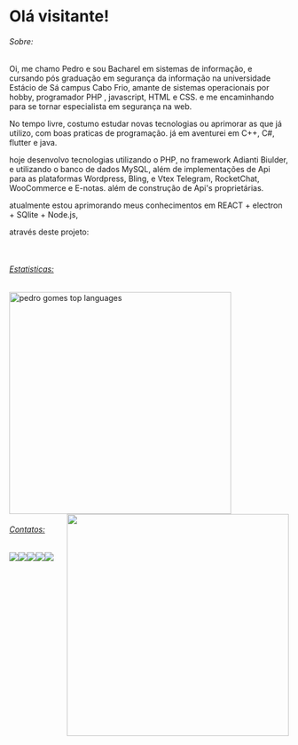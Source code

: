 # Olá visitante! 

###### Sobre:

Oi, me chamo Pedro e sou Bacharel em sistemas de informação, e cursando pós graduação em segurança da informação na universidade Estácio de Sá campus Cabo Frio, amante de sistemas operacionais por hobby, programador PHP , javascript, HTML e CSS. e me encaminhando para se tornar especialista em segurança na web.

No tempo livre, costumo estudar novas tecnologias ou aprimorar as que já utilizo, com  boas praticas de programação. já em aventurei em C++, C#, flutter e java.

hoje desenvolvo tecnologias utilizando o PHP, no framework Adianti Biulder, e utilizando o banco de dados MySQL, além de implementações de Api para as plataformas Wordpress, Bling, e Vtex Telegram, RocketChat, WooCommerce e E-notas. além de construção de Api's proprietárias.

atualmente estou aprimorando meus conhecimentos em REACT + electron + SQlite + Node.js, 

através deste projeto:

<pre>
<a href='https://github.com/pedrogomes30/novo-pdv' />
</pre>


###### Estatisticas:
<img src="https://github-readme-stats.vercel.app/api/top-langs/?username=pedrogomes30&layout=compact&show_icons=true&theme=radical" alt="pedro gomes top languages" width="400"  /><img src="https://github-readme-stats.vercel.app/api?username=pedrogomes30&theme=radical" width="400" align='right'/>

###### Contatos:
[<img src = "https://img.shields.io/badge/linkedin-%230077B5.svg?&style=for-the-badge&logo=linkedin&logoColor=white">](https://www.linkedin.com/in/pedro-gomes-027700aa/)[<img src = "https://img.shields.io/badge/instagram-%23E4405F.svg?&style=for-the-badge&logo=instagram&logoColor=white">](https://www.instagram.com/pedrogomes30/)[<img src = "https://img.shields.io/badge/facebook-%231877F2.svg?&style=for-the-badge&logo=facebook&logoColor=white">](https://www.facebook.com/pedro.gomes.33483)[<img src = "https://img.shields.io/badge/WhatsApp-25D366?style=for-the-badge&logo=whatsapp&logoColor=white" align="bottom" style="float:left">](https://api.whatsapp.com/send?1=pt_BR&phone=5522988015826)[<img src = "https://img.shields.io/badge/Microsoft_Outlook-0078D4?style=for-the-badge&logo=microsoft-outlook&logoColor=white" align="bottom" style="float:left">](mailto:pgs_cf@hotmail.com)

